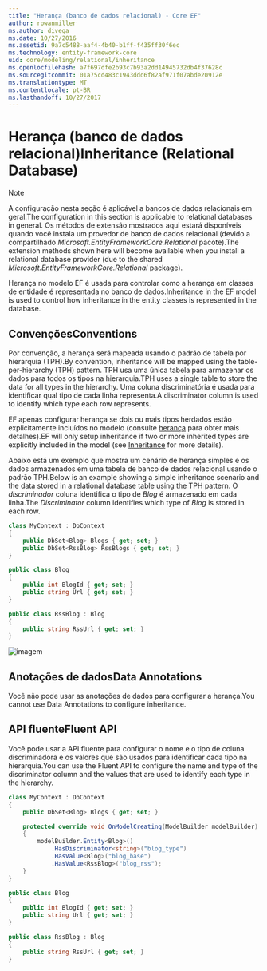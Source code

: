 ```yaml
---
title: "Herança (banco de dados relacional) - Core EF"
author: rowanmiller
ms.author: divega
ms.date: 10/27/2016
ms.assetid: 9a7c5488-aaf4-4b40-b1ff-f435ff30f6ec
ms.technology: entity-framework-core
uid: core/modeling/relational/inheritance
ms.openlocfilehash: a7f697dfe2b93c7b93a2dd14945732db4f37628c
ms.sourcegitcommit: 01a75cd483c1943ddd6f82af971f07abde20912e
ms.translationtype: MT
ms.contentlocale: pt-BR
ms.lasthandoff: 10/27/2017
---
```

# <a name="inheritance-relational-database"></a><span data-ttu-id="49583-102">Herança (banco de dados relacional)</span><span class="sxs-lookup"><span data-stu-id="49583-102">Inheritance (Relational Database)</span></span>

> [!NOTE]  
> <span data-ttu-id="49583-103">A configuração nesta seção é aplicável a bancos de dados relacionais em geral.</span><span class="sxs-lookup"><span data-stu-id="49583-103">The configuration in this section is applicable to relational databases in general.</span></span> <span data-ttu-id="49583-104">Os métodos de extensão mostrados aqui estará disponíveis quando você instala um provedor de banco de dados relacional (devido a compartilhado *Microsoft.EntityFrameworkCore.Relational* pacote).</span><span class="sxs-lookup"><span data-stu-id="49583-104">The extension methods shown here will become available when you install a relational database provider (due to the shared *Microsoft.EntityFrameworkCore.Relational* package).</span></span>

<span data-ttu-id="49583-105">Herança no modelo EF é usada para controlar como a herança em classes de entidade é representada no banco de dados.</span><span class="sxs-lookup"><span data-stu-id="49583-105">Inheritance in the EF model is used to control how inheritance in the entity classes is represented in the database.</span></span>

## <a name="conventions"></a><span data-ttu-id="49583-106">Convenções</span><span class="sxs-lookup"><span data-stu-id="49583-106">Conventions</span></span>

<span data-ttu-id="49583-107">Por convenção, a herança será mapeada usando o padrão de tabela por hierarquia (TPH).</span><span class="sxs-lookup"><span data-stu-id="49583-107">By convention, inheritance will be mapped using the table-per-hierarchy (TPH) pattern.</span></span> <span data-ttu-id="49583-108">TPH usa uma única tabela para armazenar os dados para todos os tipos na hierarquia.</span><span class="sxs-lookup"><span data-stu-id="49583-108">TPH uses a single table to store the data for all types in the hierarchy.</span></span> <span data-ttu-id="49583-109">Uma coluna discriminatória é usada para identificar qual tipo de cada linha representa.</span><span class="sxs-lookup"><span data-stu-id="49583-109">A discriminator column is used to identify which type each row represents.</span></span>

<span data-ttu-id="49583-110">EF apenas configurar herança se dois ou mais tipos herdados estão explicitamente incluídos no modelo (consulte [herança](../inheritance.md) para obter mais detalhes).</span><span class="sxs-lookup"><span data-stu-id="49583-110">EF will only setup inheritance if two or more inherited types are explicitly included in the model (see [Inheritance](../inheritance.md) for more details).</span></span>

<span data-ttu-id="49583-111">Abaixo está um exemplo que mostra um cenário de herança simples e os dados armazenados em uma tabela de banco de dados relacional usando o padrão TPH.</span><span class="sxs-lookup"><span data-stu-id="49583-111">Below is an example showing a simple inheritance scenario and the data stored in a relational database table using the TPH pattern.</span></span> <span data-ttu-id="49583-112">O *discriminador* coluna identifica o tipo de *Blog* é armazenado em cada linha.</span><span class="sxs-lookup"><span data-stu-id="49583-112">The *Discriminator* column identifies which type of *Blog* is stored in each row.</span></span>

<!-- [!code-csharp[Main](samples/core/relational/Modeling/Conventions/Samples/InheritanceDbSets.cs)] -->
``` csharp
class MyContext : DbContext
{
    public DbSet<Blog> Blogs { get; set; }
    public DbSet<RssBlog> RssBlogs { get; set; }
}

public class Blog
{
    public int BlogId { get; set; }
    public string Url { get; set; }
}

public class RssBlog : Blog
{
    public string RssUrl { get; set; }
}
```

![imagem](_static/inheritance-tph-data.png)

## <a name="data-annotations"></a><span data-ttu-id="49583-114">Anotações de dados</span><span class="sxs-lookup"><span data-stu-id="49583-114">Data Annotations</span></span>

<span data-ttu-id="49583-115">Você não pode usar as anotações de dados para configurar a herança.</span><span class="sxs-lookup"><span data-stu-id="49583-115">You cannot use Data Annotations to configure inheritance.</span></span>

## <a name="fluent-api"></a><span data-ttu-id="49583-116">API fluente</span><span class="sxs-lookup"><span data-stu-id="49583-116">Fluent API</span></span>

<span data-ttu-id="49583-117">Você pode usar a API fluente para configurar o nome e o tipo de coluna discriminadora e os valores que são usados para identificar cada tipo na hierarquia.</span><span class="sxs-lookup"><span data-stu-id="49583-117">You can use the Fluent API to configure the name and type of the discriminator column and the values that are used to identify each type in the hierarchy.</span></span>

<!-- [!code-csharp[Main](samples/core/relational/Modeling/FluentAPI/Samples/InheritanceTPHDiscriminator.cs?highlight=7,8,9,10)] -->
``` csharp
class MyContext : DbContext
{
    public DbSet<Blog> Blogs { get; set; }

    protected override void OnModelCreating(ModelBuilder modelBuilder)
    {
        modelBuilder.Entity<Blog>()
            .HasDiscriminator<string>("blog_type")
            .HasValue<Blog>("blog_base")
            .HasValue<RssBlog>("blog_rss");
    }
}

public class Blog
{
    public int BlogId { get; set; }
    public string Url { get; set; }
}

public class RssBlog : Blog
{
    public string RssUrl { get; set; }
}
```
